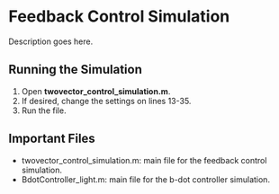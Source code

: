 # Feedback Control Simulation
Description goes here.

## Running the Simulation
1. Open **twovector_control_simulation.m**.
2. If desired, change the settings on lines 13-35.
3. Run the file.

## Important Files
- twovector_control_simulation.m: main file for the feedback control simulation.
- BdotController_light.m: main file for the b-dot controller simulation.